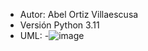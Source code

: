 - Autor: Abel Ortiz Villaescusa
- Versión Python 3.11
- UML:
-![image](https://user-images.githubusercontent.com/118116968/236058486-26653d42-73d7-44e1-a79a-e56f72d4eb24.png)
